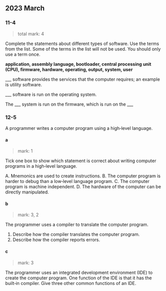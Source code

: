 ## 2023 March
### 11-4
> total mark: 4

Complete the statements about different types of software.
Use the terms from the list.
Some of the terms in the list will not be used. You should only use a term once.

**application, assembly language, bootloader, central processing unit (CPU), firmware, hardware, operating, output, system, user**

\___ software provides the services that the computer requires; an example is utility software.

\___ software is run on the operating system.

The \___ system is run on the firmware, which is run on the \___

### 12-5
A programmer writes a computer program using a high‑level language.
#### a
> mark: 1

Tick one box to show which statement is correct about writing computer programs in a high‑level language.

A. Mnemonics are used to create instructions.
B. The computer program is harder to debug than a low‑level language program.
C. The computer program is machine independent.
D. The hardware of the computer can be directly manipulated.

#### b
> mark: 3, 2

The programmer uses a compiler to translate the computer program.
1. Describe how the compiler translates the computer program.
2. Describe how the compiler reports errors.

#### c
> mark: 3

The programmer uses an integrated development environment (IDE) to create the computer program.
One function of the IDE is that it has the built‑in compiler.
Give three other common functions of an IDE.